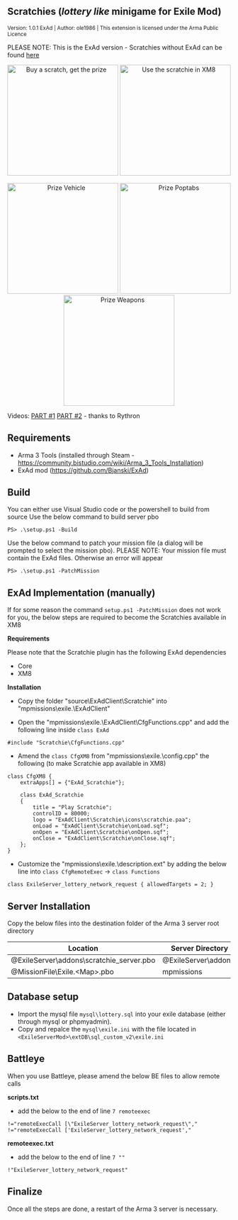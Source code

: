 ## Scratchies (*lottery like* minigame for Exile Mod)
<sub>Version: 1.0.1 ExAd | Author: ole1986 | This extension is licensed under the Arma Public Licence</sub>

PLEASE NOTE: This is the ExAd version - Scratchies without ExAd can be found [here](https://github.com/ole1986/a3-exile-scratchie)

<p align="center">
    <img src="images/scratchie-xm8apps.PNG" width="250" title="Buy a scratch, get the prize">
    <img src="images/scratchie-xm8apps-inside.PNG" width="250" title="Use the scratchie in XM8">
</p>
<p align="center">
    <img src="images/prize-vehicle.jpg" width="250" title="Prize Vehicle">
    <img src="images/prize-poptabs.jpg" width="250" title="Prize Poptabs">
    <img src="images/winner-message.png" width="250" title="Prize Weapons">
</p>

Videos: [PART #1](https://www.youtube.com/watch?v=zVPXYhhYrbU) [PART #2](https://www.youtube.com/watch?v=2MC45ycnOkc) - thanks to Rythron

## Requirements

+ Arma 3 Tools (installed through Steam - https://community.bistudio.com/wiki/Arma_3_Tools_Installation)
+ ExAd mod (https://github.com/Bjanski/ExAd)

## Build

You can either use Visual Studio code or the powershell to build from source
Use the below command to build server pbo

```
PS> .\setup.ps1 -Build
```

Use the below command to patch your mission file (a dialog will be prompted to select the mission pbo).
PLEASE NOTE: Your mission file must contain the ExAd files. Otherwise an error will appear

```
PS> .\setup.ps1 -PatchMission
```

## ExAd Implementation (manually)

If for some reason the command `setup.ps1 -PatchMission` does not work for you, the below steps are required to become the Scratchies available in XM8

**Requirements**

Please note that the Scratchie plugin has the following ExAd dependencies

* Core
* XM8

**Installation**

* Copy the folder "source\ExAdClient\Scratchie" into "mpmissions\exile.\ExAdClient"

* Open the "mpmissions\exile.\ExAdClient\CfgFunctions.cpp" and add the following line inside `class ExAd`

```
#include "Scratchie\CfgFunctions.cpp"
```

* Amend the `class CfgXM8` from "mpmissions\exile.\config.cpp" the following (to make Scratchie app available in XM8)

```
class CfgXM8 {
    extraApps[] = {"ExAd_Scratchie"};

    class ExAd_Scratchie
	{
		title = "Play Scratchie";
		controlID = 80000;
        logo = "ExAdClient\Scratchie\icons\scratchie.paa";
        onLoad = "ExAdClient\Scratchie\onLoad.sqf";
		onOpen = "ExAdClient\Scratchie\onOpen.sqf";
		onClose = "ExAdClient\Scratchie\onClose.sqf";
	};
}
```

* Customize the "mpmissions\exile.\description.ext" by adding the below line into `class CfgRemoteExec` -> `class Functions`

```
class ExileServer_lottery_network_request { allowedTargets = 2; }
```

## Server Installation

Copy the below files into the destination folder of the Arma 3 server root directory

Location                                 | Server Directory
---------------------------------------- | ----------------------
@ExileServer\addons\scratchie_server.pbo | @ExileServer\addons\
@MissionFile\Exile.&lt;Map&gt;.pbo       | mpmissions

## Database setup

+ Import the mysql file `mysql\lottery.sql` into your exile database (either through mysql or phpmyadmin).
+ Copy and repalce the `mysql\exile.ini` with the file located in `<ExileServerMod>\extDB\sql_custom_v2\exile.ini`

## Battleye

When you use Battleye, please amend the below BE files to allow remote calls

**scripts.txt**

+ add the below to the end of line `7 remoteexec`

 `!="remoteExecCall [\"ExileServer_lottery_network_request\"," !="remoteExecCall ['ExileServer_lottery_network_request',"`
 
**remoteexec.txt**

+ add the below to the end of line `7 ""`

 `!"ExileServer_lottery_network_request"`

## Finalize

Once all the steps are done, a restart of the Arma 3 server is necessary.

